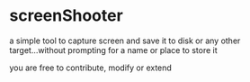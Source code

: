 # screenShooter

a simple tool to capture screen and save it to disk or any other target...without prompting for a name or place to store it

you are free to contribute, modify or extend
